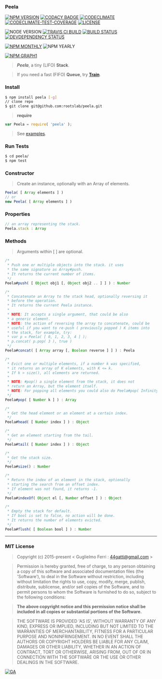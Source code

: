 ### Peela

[![NPM VERSION](http://img.shields.io/npm/v/peela.svg?style=flat)](https://www.npmjs.org/package/peela)
[![CODACY BADGE](https://img.shields.io/codacy/b18ed7d95b0a4707a0ff7b88b30d3def.svg?style=flat)](https://www.codacy.com/public/44gatti/peela)
[![CODECLIMATE](http://img.shields.io/codeclimate/github/rootslab/peela.svg?style=flat)](https://codeclimate.com/github/rootslab/peela)
[![CODECLIMATE-TEST-COVERAGE](https://img.shields.io/codeclimate/coverage/github/rootslab/peela.svg?style=flat)](https://codeclimate.com/github/rootslab/peela)
[![LICENSE](http://img.shields.io/badge/license-MIT-blue.svg?style=flat)](https://github.com/rootslab/peela#mit-license)

![NODE VERSION](https://img.shields.io/node/v/peela.svg)
[![TRAVIS CI BUILD](http://img.shields.io/travis/rootslab/peela.svg?style=flat)](http://travis-ci.org/rootslab/peela)
[![BUILD STATUS](http://img.shields.io/david/rootslab/peela.svg?style=flat)](https://david-dm.org/rootslab/peela)
[![DEVDEPENDENCY STATUS](http://img.shields.io/david/dev/rootslab/peela.svg?style=flat)](https://david-dm.org/rootslab/peela#info=devDependencies)

[![NPM MONTHLY](http://img.shields.io/npm/dm/peela.svg?style=flat)](http://npm-stat.com/charts.html?package=peela)
![NPM YEARLY](https://img.shields.io/npm/dy/peela.svg)

[![NPM GRAPH1](https://nodei.co/npm/peela.png?downloads=true&downloadRank=true&stars=true)](https://nodei.co/npm/peela/)


> **_Peela_**, a tiny (LIFO) **Stack**.

> If you need a fast (FIFO) __Queue__, try __[Train](https://github.com/rootslab/train)__.

### Install

```bash
$ npm install peela [-g]
// clone repo
$ git clone git@github.com:rootslab/peela.git
```
> __require__ 

```javascript
var Peela = require( 'peela' );
```
> See [examples](example/).

### Run Tests

```bash
$ cd peela/
$ npm test
```
### Constructor

> Create an instance, optionally with an Array of elements.

```javascript
Peela( [ Array elements ] )
// or
new Peela( [ Array elements ] )
```

### Properties

```javascript
// an array representing the stack.
Peela.stack : Array
```

### Methods

> Arguments within [ ] are optional.

```javascript
/*
 * Push one or multiple objects into the stack. it uses
 * the same signature as Array#push.
 * It returns the current number of items.
 */
Peela#push( [ Object obj1 [, Object obj2 .. ] ] ) : Number

/*
 * Concatenate an Array to the stack head, optionally reversing it
 * before the operation.
 * It returns the current Peela instance.
 *
 * NOTE: It accepts a single argument, that could be also
 * a generic element.
 * NOTE: the action of reversing the array to concatenate, could be
 * useful if you want to re-push ( previously popped ) K items into
 * the stack, for example, try:
 * var p = Peela( [ 0, 1, 2, 3, 4 ] );
 * p.concat( p.pop( 3 ), true )
 */
Peela#concat( [ Array array [, Boolean reverse ] ] ) : Peela

/* 
 * Evict one or multiple elements, if a number k was specified,
 * it returns an array of K elements, with K <= k.
 * If k > size(), all elements are returned.
 *
 * NOTE: #pop() a single element from the stack, it does not
 * return an Array, but the element itself.
 * NOTE: For popping all elements you could also do Peela#pop( Infinity )
 */
Peela#pop( [ Number k ] ) : Array

/*
 * Get the head element or an element at a certain index.
 */
Peela#head( [ Number index ] ) : Object

/*
 * Get an element starting from the tail.
 */
Peela#tail( [ Number index ] ) : Object

/*
 * Get the stack size.
 */
Peela#size() : Number

/*
 * Return the index of an element in the stack, optionally
 * starting the search from an offset index.
 * If element was not found, it returns -1.
 */
Peela#indexOf( Object el [, Number offset ] ) : Object

/*
 * Empty the stack for default.
 * If bool is set to false, no action will be done.
 * It returns the number of elements evicted.
 */
Peela#flush( [ Boolean bool ] ) : Number

```

------------------------------------------------------------------------

### MIT License

> Copyright (c) 2015-present &lt; Guglielmo Ferri : 44gatti@gmail.com &gt;

> Permission is hereby granted, free of charge, to any person obtaining
> a copy of this software and associated documentation files (the
> 'Software'), to deal in the Software without restriction, including
> without limitation the rights to use, copy, modify, merge, publish,
> distribute, sublicense, and/or sell copies of the Software, and to
> permit persons to whom the Software is furnished to do so, subject to
> the following conditions:

> __The above copyright notice and this permission notice shall be
> included in all copies or substantial portions of the Software.__

> THE SOFTWARE IS PROVIDED 'AS IS', WITHOUT WARRANTY OF ANY KIND,
> EXPRESS OR IMPLIED, INCLUDING BUT NOT LIMITED TO THE WARRANTIES OF
> MERCHANTABILITY, FITNESS FOR A PARTICULAR PURPOSE AND NONINFRINGEMENT.
> IN NO EVENT SHALL THE AUTHORS OR COPYRIGHT HOLDERS BE LIABLE FOR ANY
> CLAIM, DAMAGES OR OTHER LIABILITY, WHETHER IN AN ACTION OF CONTRACT,
> TORT OR OTHERWISE, ARISING FROM, OUT OF OR IN CONNECTION WITH THE
> SOFTWARE OR THE USE OR OTHER DEALINGS IN THE SOFTWARE.

[![GA](https://ga-beacon.appspot.com/UA-53998692-1/peela/Readme?pixel)](https://github.com/igrigorik/ga-beacon)
